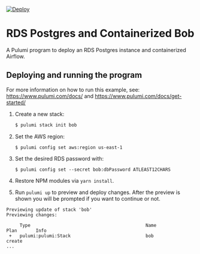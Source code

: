 [![Deploy](https://get.pulumi.com/new/button.svg)](https://app.pulumi.com/new)

# RDS Postgres and Containerized Bob

A Pulumi program to deploy an RDS Postgres instance and containerized Airflow.

## Deploying and running the program

For more information on how to run this example, see: https://www.pulumi.com/docs/ and https://www.pulumi.com/docs/get-started/

1. Create a new stack:

   ```bash
   $ pulumi stack init bob
   ```

1. Set the AWS region:

    ```
    $ pulumi config set aws:region us-east-1
    ```

1. Set the desired RDS password with:

    ```
    $ pulumi config set --secret bob:dbPassword ATLEAST12CHARS
    ```

1. Restore NPM modules via `yarn install`.
1. Run `pulumi up` to preview and deploy changes.  After the preview is shown you will be
   prompted if you want to continue or not.

```
Previewing update of stack 'bob'
Previewing changes:

     Type                                           Name                              Plan       Info
 +   pulumi:pulumi:Stack                            bob                               create
...
```

